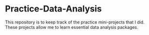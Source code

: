 # Practice-Data-Analysis

This repository is to keep track of the practice mini-projects that I did. These projects allow me to learn essential data analysis packages. 
